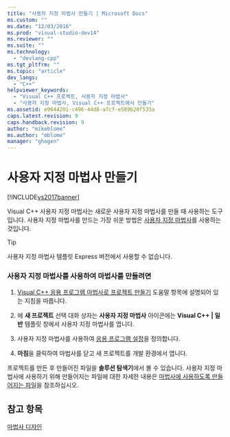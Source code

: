 ```yaml
---
title: "사용자 지정 마법사 만들기 | Microsoft Docs"
ms.custom: ""
ms.date: "12/03/2016"
ms.prod: "visual-studio-dev14"
ms.reviewer: ""
ms.suite: ""
ms.technology: 
  - "devlang-cpp"
ms.tgt_pltfrm: ""
ms.topic: "article"
dev_langs: 
  - "C++"
helpviewer_keywords: 
  - "Visual C++ 프로젝트, 사용자 지정 마법사"
  - "사용자 지정 마법사, Visual C++ 프로젝트에서 만들기"
ms.assetid: e9644201-c496-44d8-a7cf-e589b20f533a
caps.latest.revision: 9
caps.handback.revision: 9
author: "mikeblome"
ms.author: "mblome"
manager: "ghogen"
---
```

# 사용자 지정 마법사 만들기
[!INCLUDE[vs2017banner](../assembler/inline/includes/vs2017banner.md)]

Visual C\+\+ 사용자 지정 마법사는 새로운 사용자 지정 마법사를 만들 때 사용하는 도구입니다.  사용자 지정 마법사를 만드는 가장 쉬운 방법은 [사용자 지정 마법사](../ide/custom-wizard.md)를 사용하는 것입니다.  
  
> [!TIP]
>  사용자 지정 마법사 템플릿 Express 버전에서 사용할 수 없습니다.  
  
### 사용자 지정 마법사를 사용하여 마법사를 만들려면  
  
1.  [Visual C\+\+ 응용 프로그램 마법사로 프로젝트 만들기](../ide/creating-desktop-projects-by-using-application-wizards.md) 도움말 항목에 설명되어 있는 지침을 따릅니다.  
  
2.  에  **새 프로젝트** 선택 대화 상자는  **사용자 지정 마법사**  아이콘에는  **Visual C\+\+ &#124; 일반** 템플릿 창에서 사용자 지정 마법사를 엽니다.  
  
3.  사용자 지정 마법사를 사용하여 [응용 프로그램 설정](../ide/application-settings-custom-wizard.md)을 정의합니다.  
  
4.  **마침**을 클릭하여 마법사를 닫고 새 프로젝트를 개발 환경에서 엽니다.  
  
 프로젝트를 만든 후 만들어진 파일을 **솔루션 탐색기**에서 볼 수 있습니다.  사용자 지정 마법사에 사용하기 위해 만들어지는 파일에 대한 자세한 내용은 [마법사에 사용하도록 만들어지는 파일](../ide/files-created-for-your-wizard.md)을 참조하십시오.  
  
## 참고 항목  
 [마법사 디자인](../ide/designing-a-wizard.md)